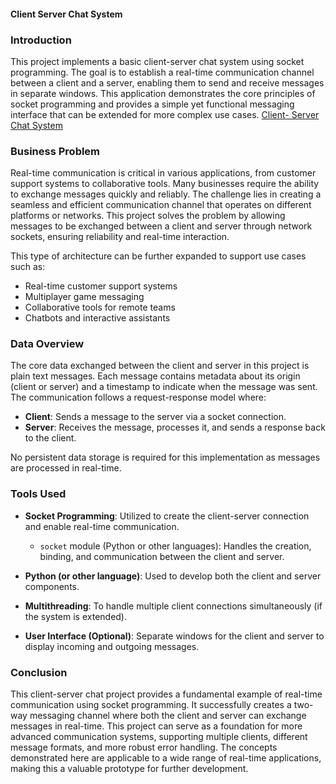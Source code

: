 #### Client Server Chat System


### Introduction

This project implements a basic client-server chat system using socket programming. The goal is to establish a real-time communication channel between a client and a server, enabling them to send and receive messages in separate windows. This application demonstrates the core principles of socket programming and provides a simple yet functional messaging interface that can be extended for more complex use cases.
[Client- Server Chat System](https://github.com/kanikaverma09/Client-Server-Chat-System/blob/master/chat.jpg)

### Business Problem

Real-time communication is critical in various applications, from customer support systems to collaborative tools. Many businesses require the ability to exchange messages quickly and reliably. The challenge lies in creating a seamless and efficient communication channel that operates on different platforms or networks. This project solves the problem by allowing messages to be exchanged between a client and server through network sockets, ensuring reliability and real-time interaction.

This type of architecture can be further expanded to support use cases such as:
- Real-time customer support systems
- Multiplayer game messaging
- Collaborative tools for remote teams
- Chatbots and interactive assistants

### Data Overview

The core data exchanged between the client and server in this project is plain text messages. Each message contains metadata about its origin (client or server) and a timestamp to indicate when the message was sent. The communication follows a request-response model where:
- **Client**: Sends a message to the server via a socket connection.
- **Server**: Receives the message, processes it, and sends a response back to the client.

No persistent data storage is required for this implementation as messages are processed in real-time.

### Tools Used

- **Socket Programming**: Utilized to create the client-server connection and enable real-time communication.
  - `socket` module (Python or other languages): Handles the creation, binding, and communication between the client and server.
  
- **Python (or other language)**: Used to develop both the client and server components.
  
- **Multithreading**: To handle multiple client connections simultaneously (if the system is extended).
  
- **User Interface (Optional)**: Separate windows for the client and server to display incoming and outgoing messages.

### Conclusion

This client-server chat project provides a fundamental example of real-time communication using socket programming. It successfully creates a two-way messaging channel where both the client and server can exchange messages in real-time. This project can serve as a foundation for more advanced communication systems, supporting multiple clients, different message formats, and more robust error handling. The concepts demonstrated here are applicable to a wide range of real-time applications, making this a valuable prototype for further development.


